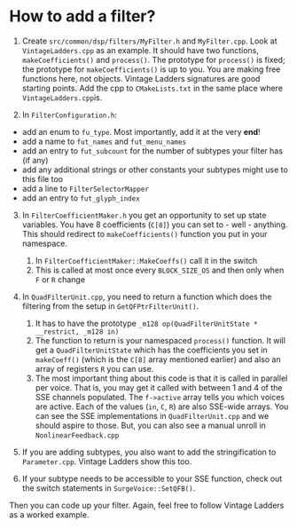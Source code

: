 # How to add a filter?

1. Create `src/common/dsp/filters/MyFilter.h` and `MyFilter.cpp`. Look at `VintageLadders.cpp` as an example. It should have two functions, `makeCoefficients()` and `process()`. The prototype for `process()` is fixed; the prototype for `makeCoefficients()` is up to you. You are making free functions here, not objects. Vintage Ladders signatures are good starting points. Add the cpp to `CMakeLists.txt` in the same place where `VintageLadders.cpp`is. 
   
2. In `FilterConfiguration.h`:
* add an enum to `fu_type`. Most importantly, add it at the very **end**!
* add a name to `fut_names` and `fut_menu_names`
* add an entry to `fut_subcount` for the number of subtypes your filter has (if any)
* add any additional strings or other constants your subtypes might use to this file too
* add a line to `FilterSelectorMapper`
* add an entry to `fut_glyph_index`

3. In `FilterCoefficientMaker.h` you get an opportunity to set up state variables. You have 8 coefficients (`C[8]`) you can set to - well - anything.
   This should redirect to `makeCoefficients()` function you put in your namespace.
   1. In `FilterCoefficientMaker::MakeCoeffs()` call it in the switch
   2. This is called at most once every `BLOCK_SIZE_OS` and then only when `F` or `R` change
   
4. In `QuadFilterUnit.cpp`, you need to return a function which does the filtering from the setup in `GetQFPtrFilterUnit()`.
   1. It has to have the prototype `_m128 op(QuadFilterUnitState * __restrict, _m128 in)`
   2. The function to return is your namespaced `process()` function. It will get a `QuadFilterUnitState` which
      has the coefficients you set in `makeCoeff()` (which is the `C[8]` array mentioned earlier) and also an array of registers `R` you can use.
   3. The most important thing about this code is that it is called in parallel per voice. That is, you may get
      it called with between 1 and 4 of the SSE channels populated. The `f->active` array tells you which voices
      are active. Each of the values (`in`, `C`, `R`) are also SSE-wide arrays. You can see the SSE implementations in `QuadFilterUnit.cpp` 
      and we should aspire to those. But, you can also see a manual unroll in `NonlinearFeedback.cpp`
    
5. If you are adding subtypes, you also want to add the stringification to `Parameter.cpp`. Vintage Ladders show this too.

6. If your subtype needs to be accessible to your SSE function, check out the switch statements in `SurgeVoice::SetQFB()`.

Then you can code up your filter. Again, feel free to follow Vintage Ladders as a worked example.

